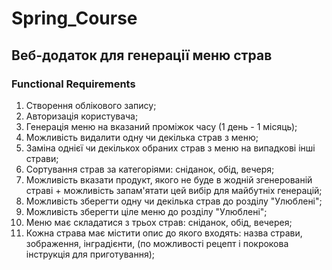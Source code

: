 # Spring_Course
## Веб-додаток для генерації меню страв
### Functional Requirements
1. Створення облікового запису;
2. Авторизація користувача;
3. Генерація меню на вказаний проміжок часу (1 день - 1 місяць);
4. Можливість видалити одну чи декілька страв з меню;
5. Заміна однієї чи декількох обраних страв з меню на випадкові інші страви;
6. Сортування страв за категоріями: сніданок, обід, вечеря;
7. Можливість вказати продукт, якого не буде в жодній згенерованій страві + можливість запам'ятати цей вибір для майбутніх генерацій;
8. Можливість зберегти одну чи декілька страв до розділу "Улюблені";
9. Можливість зберегти ціле меню до розділу "Улюблені";
10. Меню має складатися з трьох страв: сніданок, обід, вечерея;
11. Кожна страва має містити опис до якого входять: назва страви, зображення, інградієнти, (по можливості рецепт і покрокова інструкція для приготування);
